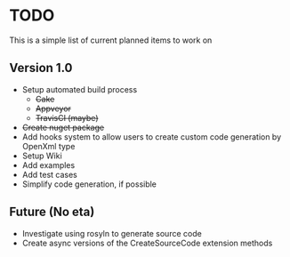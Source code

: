 TODO
====

This is a simple list of current planned items to work on

## Version 1.0

* Setup automated build process
  * ~~Cake~~
  * ~~Appveyor~~
  * ~~TravisCI (maybe)~~
* ~~Create nuget package~~
* Add hooks system to allow users to create custom code generation by OpenXml type
* Setup Wiki
* Add examples
* Add test cases
* Simplify code generation, if possible

## Future (No eta)

* Investigate using rosyln to generate source code
* Create async versions of the CreateSourceCode extension methods
